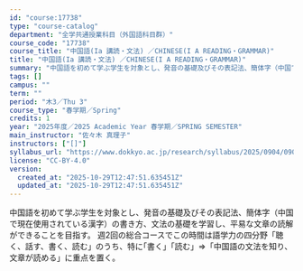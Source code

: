 ```yaml
---
id: "course:17738"
type: "course-catalog"
department: "全学共通授業科目（外国語科目群）"
course_code: "17738"
course_title: "中国語(Ia 講読・文法) ／CHINESE(I A READING・GRAMMAR)"
title: "中国語(Ia 講読・文法) ／CHINESE(I A READING・GRAMMAR)"
summary: "中国語を初めて学ぶ学生を対象とし、発音の基礎及びその表記法、簡体字（中国で現在使用されている漢字）の書き方、文法の基礎を学習し、平易な文章の読解ができることを目指す。 週2回の総合コースでこの時間は語学力の四分野「聴く、話す、書く、読む」の…"
tags: []
campus: ""
term: ""
period: "木3／Thu 3"
course_type: "春学期／Spring"
credits: 1
year: "2025年度／2025 Academic Year 春学期／SPRING SEMESTER"
main_instructor: "佐々木 真理子"
instructors: ["[]"]
syllabus_url: "https://www.dokkyo.ac.jp/research/syllabus/2025/0904/0904_17738_ja_JP.html"
license: "CC-BY-4.0"
version:
  created_at: "2025-10-29T12:47:51.635451Z"
  updated_at: "2025-10-29T12:47:51.635451Z"
---
```

中国語を初めて学ぶ学生を対象とし、発音の基礎及びその表記法、簡体字（中国で現在使用されている漢字）の書き方、文法の基礎を学習し、平易な文章の読解ができることを目指す。 週2回の総合コースでこの時間は語学力の四分野「聴く、話す、書く、読む」のうち、特に｢書く｣「読む」⇒「中国語の文法を知り、文章が読める」に重点を置く。

